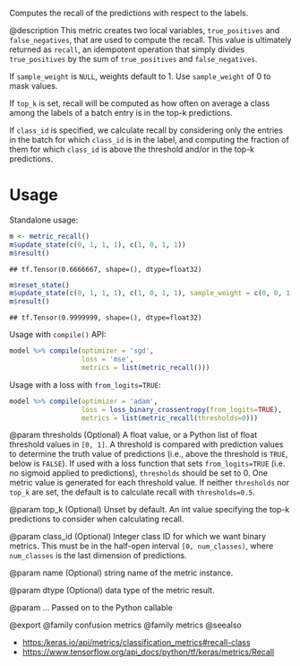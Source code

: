 Computes the recall of the predictions with respect to the labels.

@description
This metric creates two local variables, `true_positives` and
`false_negatives`, that are used to compute the recall. This value is
ultimately returned as `recall`, an idempotent operation that simply divides
`true_positives` by the sum of `true_positives` and `false_negatives`.

If `sample_weight` is `NULL`, weights default to 1.
Use `sample_weight` of 0 to mask values.

If `top_k` is set, recall will be computed as how often on average a class
among the labels of a batch entry is in the top-k predictions.

If `class_id` is specified, we calculate recall by considering only the
entries in the batch for which `class_id` is in the label, and computing the
fraction of them for which `class_id` is above the threshold and/or in the
top-k predictions.

# Usage
Standalone usage:


```r
m <- metric_recall()
m$update_state(c(0, 1, 1, 1), c(1, 0, 1, 1))
m$result()
```

```
## tf.Tensor(0.6666667, shape=(), dtype=float32)
```


```r
m$reset_state()
m$update_state(c(0, 1, 1, 1), c(1, 0, 1, 1), sample_weight = c(0, 0, 1, 0))
m$result()
```

```
## tf.Tensor(0.9999999, shape=(), dtype=float32)
```

Usage with `compile()` API:


```r
model %>% compile(optimizer = 'sgd',
                  loss = 'mse',
                  metrics = list(metric_recall()))
```

Usage with a loss with `from_logits=TRUE`:


```r
model %>% compile(optimizer = 'adam',
                  loss = loss_binary_crossentropy(from_logits=TRUE),
                  metrics = list(metric_recall(thresholds=0)))
```

@param thresholds
(Optional) A float value, or a Python list of float
threshold values in `[0, 1]`. A threshold is compared with
prediction values to determine the truth value of predictions (i.e.,
above the threshold is `TRUE`, below is `FALSE`). If used with a
loss function that sets `from_logits=TRUE` (i.e. no sigmoid
applied to predictions), `thresholds` should be set to 0.
One metric value is generated for each threshold value.
If neither `thresholds` nor `top_k` are set,
the default is to calculate recall with `thresholds=0.5`.

@param top_k
(Optional) Unset by default. An int value specifying the top-k
predictions to consider when calculating recall.

@param class_id
(Optional) Integer class ID for which we want binary metrics.
This must be in the half-open interval `[0, num_classes)`, where
`num_classes` is the last dimension of predictions.

@param name
(Optional) string name of the metric instance.

@param dtype
(Optional) data type of the metric result.

@param ...
Passed on to the Python callable

@export
@family confusion metrics
@family metrics
@seealso
+ <https:/keras.io/api/metrics/classification_metrics#recall-class>
+ <https://www.tensorflow.org/api_docs/python/tf/keras/metrics/Recall>

